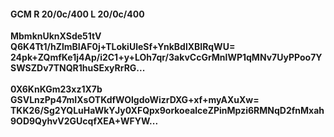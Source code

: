 #### GCM R 20/0c/400 L 20/0c/400
**MbmknUknXSde51tV**<br/>**Q6K4Tt1/hZlmBIAF0j+TLokiUleSf+YnkBdlXBIRqWU=**<br/>**24pk+ZQmfKe1j4Ap/i2C1+y+LOh7qr/3akvCcGrMnlWP1qMNv7UyPPoo7YSWSZDv7TNQR1huSExyRrRG...**<br/><br/>
**0X6KnKGm23xz1X7b**<br/>**GSVLnzPp47mIXsOTKdfWOlgdoWizrDXG+xf+myAXuXw=**<br/>**TKK26/Sg2YQLuHaWkYJy0XFQpx9orkoealceZPinMpzi6RMNqD2fnMxah9OD9QyhvV2GUcqfXEA+WFYW...**